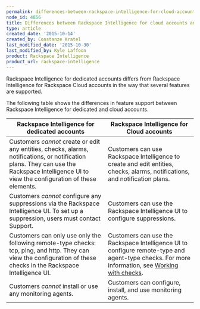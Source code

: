 ```yaml
---
permalink: differences-between-rackspace-intelligence-for-cloud-accounts-and-dedicated-accounts/
node_id: 4856
title: Differences between Rackspace Intelligence for cloud accounts and dedicated accounts
type: article
created_date: '2015-10-14'
created_by: Constanze Kratel
last_modified_date: '2015-10-30'
last_modified_by: Kyle Laffoon
product: Rackspace Intelligence
product_url: rackspace-intelligence
---
```


Rackspace Intelligence for dedicated accounts differs from Rackspace
Intelligence for Rackspace Cloud accounts in the way that several
features are supported.

The following table shows the differences in feature support between
Rackspace Intelligence for dedicated and cloud accounts.

| Rackspace Intelligence for dedicated accounts                                                                                                                                                 | Rackspace Intelligence for Cloud accounts                                                                                                                                                                                  |
|-----------------------------------------------------------------------------------------------------------------------------------------------------------------------------------------------|----------------------------------------------------------------------------------------------------------------------------------------------------------------------------------------------------------------------------|
| Customers *cannot* create or edit any entities, checks, alarms, notifications, or notification plans. They can use the Rackspace Intelligence UI to view the configuration of these elements. | Customers can use Rackspace Intelligence to create and edit entities, checks, alarms, notifications, and notification plans.                                                                                               |
| Customers *cannot* configure any suppressions via the Rackspace Intelligence UI. To set up a suppression, users must contact Support.                                                         | Customers can use the Rackspace Intelligence UI to configure suppressions.                                                                                                                                                 |
| Customers can only use only the following remote-type checks: tcp, ping, and http. They can view the configuration of these checks in the Rackspace Intelligence UI.                          | Customers can use the Rackspace Intelligence UI to configure remote-type and agent-type checks. For more information, see [Working with checks](/how-to/working-with-checks). |
| Customers *cannot* install or use any monitoring agents.                                                                                                                                      | Customers can configure, install, and use monitoring agents.                                                                                                                                                               |




